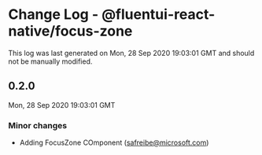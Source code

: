 # Change Log - @fluentui-react-native/focus-zone

This log was last generated on Mon, 28 Sep 2020 19:03:01 GMT and should not be manually modified.

<!-- Start content -->

## 0.2.0

Mon, 28 Sep 2020 19:03:01 GMT

### Minor changes

- Adding FocusZone COmponent (safreibe@microsoft.com)

